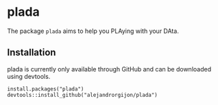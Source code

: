 # plada

The package `plada` aims to help you PLAying with your DAta. 

## Installation

plada is currently only available through GitHub and can be downloaded using devtools.

```
install.packages("plada")
devtools::install_github("alejandrorgijon/plada")
```


